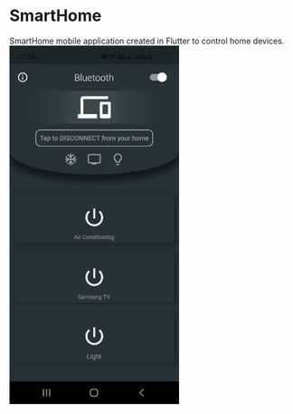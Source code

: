 # SmartHome
SmartHome mobile application created in Flutter to control home devices.
<img src="https://github.com/danyzmaj98/SmartHome/blob/main/app.jpeg" width="300">
